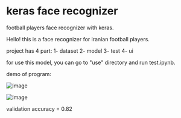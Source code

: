 # keras face recognizer
football players face recognizer with keras.

Hello! this is a face recognizer for iranian football players.

project has 4 part:
1- dataset
2- model
3- test
4- ui

for use this model, you can go to "use" directory and run test.ipynb.

demo of program:

![image](https://user-images.githubusercontent.com/100860652/159449306-a6289733-32c4-4404-bb81-e16851f3eb24.png)

![image](https://user-images.githubusercontent.com/100860652/159449358-27c91508-a374-4a6b-8426-bb56a56de181.png)


validation accuracy = 0.82

